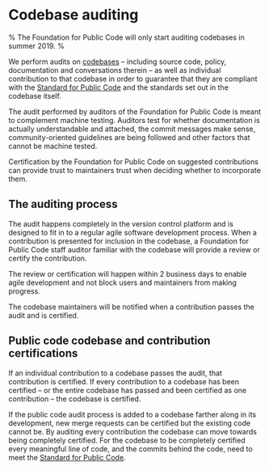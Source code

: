 # Codebase auditing

% The Foundation for Public Code will only start auditing codebases in summer 2019. %

We perform audits on [codebases](../../glossary/codebase.md) – including source code, policy, documentation and conversations therein – as well as individual contribution to that codebase in order to guarantee that they are compliant with the [Standard for Public Code](http://standard.publiccode.net/) and the standards set out in the codebase itself.

The audit performed by auditors of the Foundation for Public Code is meant to complement machine testing. Auditors test for whether documentation is actually understandable and attached, the commit messages make sense, community-oriented guidelines are being followed and other factors that cannot be machine tested.

Certification by the Foundation for Public Code on suggested contributions can provide trust to maintainers trust when deciding whether to incorporate them.

## The auditing process

The audit happens completely in the version control platform and is designed to fit in to a regular agile software development process. When a contribution is presented for inclusion in the codebase, a Foundation for Public Code staff auditor familiar with the codebase will provide a review or certify the contribution.

The review or certification will happen within 2 business days to enable agile development and not block users and maintainers from making progress.

The codebase maintainers will be notified when a contribution passes the audit and is certified.

## Public code codebase and contribution certifications

If an individual contribution to a codebase passes the audit, that contribution is certified. If every contribution to a codebase has been certified – or the entire codebase has passed and been certified as one contribution – the codebase is certified.

If the public code audit process is added to a codebase farther along in its development, new merge requests can be certified but the existing code cannot be. By auditing every contribution the codebase can move towards being completely certified. For the codebase to be completely certified every meaningful line of code, and the commits behind the code, need to meet the [Standard for Public Code](http://standard.publiccode.net/).

